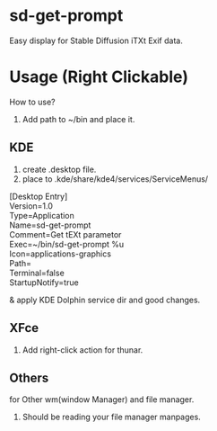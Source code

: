 # sd-get-prompt

Easy display for Stable Diffusion iTXt Exif data.

# Usage (Right Clickable)

How to use?

1. Add path to ~/bin and place it.

## KDE

1. create .desktop file.
2. place to .kde/share/kde4/services/ServiceMenus/

[Desktop Entry]  
Version=1.0  
Type=Application  
Name=sd-get-prompt  
Comment=Get tEXt parametor  
Exec=~/bin/sd-get-prompt %u  
Icon=applications-graphics  
Path=  
Terminal=false  
StartupNotify=true  

& apply KDE Dolphin service dir and good changes.

## XFce

1. Add right-click action for thunar.

## Others

for Other wm(window Manager) and file manager.

1. Should be reading your file manager manpages.
